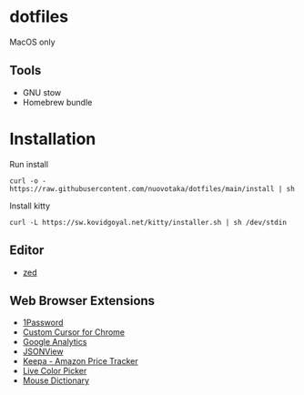 # dotfiles

MacOS only

## Tools

- GNU stow
- Homebrew bundle

# Installation

Run install

```
curl -o - https://raw.githubusercontent.com/nuovotaka/dotfiles/main/install | sh
```

Install kitty

```
curl -L https://sw.kovidgoyal.net/kitty/installer.sh | sh /dev/stdin
```

## Editor

- [zed](https://zed.dev)

## Web Browser Extensions

- [1Password](https://1password.com/jp/)
- [Custom Cursor for Chrome]()
- [Google Analytics]()
- [JSONView]()
- [Keepa - Amazon Price Tracker]()
- [Live Color Picker]()
- [Mouse Dictionary]()
